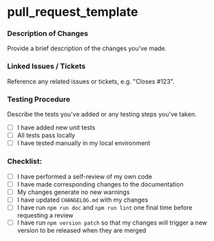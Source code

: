 # pull\_request\_template

### Description of Changes

Provide a brief description of the changes you've made.

### Linked Issues / Tickets

Reference any related issues or tickets, e.g. "Closes #123".

### Testing Procedure

Describe the tests you've added or any testing steps you've taken.

* [ ] I have added new unit tests
* [ ] All tests pass locally
* [ ] I have tested manually in my local environment

### Checklist:

* [ ] I have performed a self-review of my own code
* [ ] I have made corresponding changes to the documentation
* [ ] My changes generate no new warnings
* [ ] I have updated `CHANGELOG.md` with my changes
* [ ] I have run `npm run doc` and `npm run lint` one final time before requesting a review
* [ ] I have run `npm version patch` so that my changes will trigger a new version to be released when they are merged
